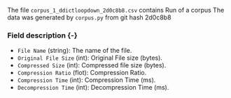 The file `corpus_1_ddictloopdown_2d0c8b8.csv` contains Run of a corpus
The data was generated by `corpus.py` from git hash 2d0c8b8


### Field description {-}

  * `File Name` (string): The name of the file.
  * `Original File Size` (int): Original File size (bytes).
  * `Compressed Size` (int): Compressed file size (bytes).
  * `Compression Ratio` (flot): Compression Ratio.
  * `Compression Time` (int): Compression Time (ms).
  * `Decompression Time` (int): Decompression Time (ms).
